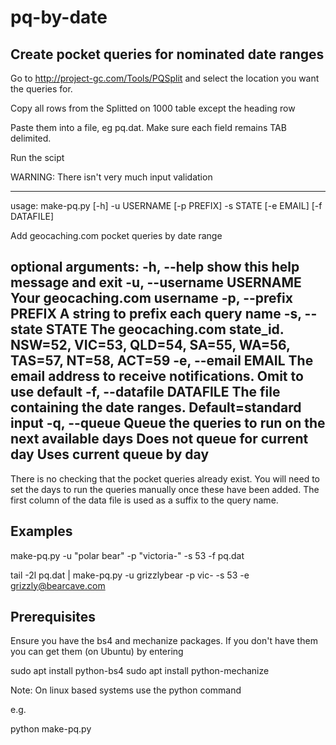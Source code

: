 # pq-by-date
## Create pocket queries for nominated date ranges

Go to http://project-gc.com/Tools/PQSplit and select the location you want the queries for.

Copy all rows from the Splitted on 1000 table except the heading row

Paste them into a file, eg pq.dat. Make sure each field remains TAB delimited.

Run the scipt

WARNING: There isn't very much input validation

---

usage: make-pq.py [-h] -u USERNAME [-p PREFIX] -s STATE [-e EMAIL]
                  [-f DATAFILE]

Add geocaching.com pocket queries by date range

optional arguments:
  -h, --help            show this help message and exit
  -u, --username USERNAME
                        Your geocaching.com username
  -p, --prefix PREFIX
                        A string to prefix each query name
  -s, --state STATE
                        The geocaching.com state_id. NSW=52, VIC=53, QLD=54,
                        SA=55, WA=56, TAS=57, NT=58, ACT=59
  -e, --email EMAIL
                        The email address to receive notifications. Omit to
                        use default
  -f, --datafile DATAFILE
                        The file containing the date ranges. Default=standard
                        input
  -q, --queue           Queue the queries to run on the next available days
                        Does not queue for current day
                        Uses current queue by day
---


There is no checking that the pocket queries already exist.
You will need to set the days to run the queries manually once these have been added.
The first column of the data file is used as a suffix to the query name.

## Examples

make-pq.py -u "polar bear" -p "victoria-" -s 53 -f pq.dat

tail -2l pq.dat | make-pq.py -u grizzlybear -p vic- -s 53 -e grizzly@bearcave.com

## Prerequisites

Ensure you have the bs4 and mechanize packages. If you don't have them you can get them (on Ubuntu) by entering

sudo apt install python-bs4
sudo apt install python-mechanize

Note: On linux based systems use the python command 

e.g. 

python make-pq.py <other options>
